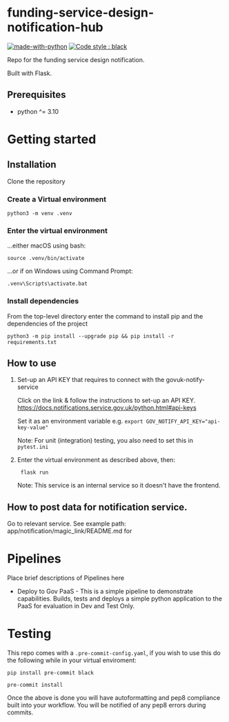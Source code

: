 # funding-service-design-notification-hub

[![made-with-python](https://img.shields.io/badge/Made%20with-Python-1f425f.svg)](https://www.python.org/)
[![Code style : black](https://img.shields.io/badge/code%20style-black-000000.svg)](https://github.com/psf/black)

Repo for the funding service design notification.

Built with Flask.

## Prerequisites

- python ^= 3.10

# Getting started

## Installation

Clone the repository

### Create a Virtual environment

    python3 -m venv .venv

### Enter the virtual environment

...either macOS using bash:

    source .venv/bin/activate

...or if on Windows using Command Prompt:

    .venv\Scripts\activate.bat

### Install dependencies

From the top-level directory enter the command to install pip and the dependencies of the project

    python3 -m pip install --upgrade pip && pip install -r requirements.txt

## How to use
1. Set-up an API KEY that requires to connect with the govuk-notify-service

    Click on the link & follow the instructions to set-up an API KEY.
    https://docs.notifications.service.gov.uk/python.html#api-keys

    Set it as an environment variable e.g.
    `export GOV_NOTIFY_API_KEY="api-key-value"`

    Note: For unit (integration) testing, you also need to set this in `pytest.ini`

1. Enter the virtual environment as described above, then:

        flask run

    Note: This service is an internal service so it doesn't have the frontend.

## How to post data for notification service.

Go to relevant service. See example
path: app/notification/magic_link/README.md for


# Pipelines

Place brief descriptions of Pipelines here

- Deploy to Gov PaaS - This is a simple pipeline to demonstrate capabilities.  Builds, tests and deploys a simple python application to the PaaS for evaluation in Dev and Test Only.

# Testing

This repo comes with a `.pre-commit-config.yaml`, if you wish to use this do
the following while in your virtual enviroment:

    pip install pre-commit black

    pre-commit install

Once the above is done you will have autoformatting and pep8 compliance built
into your workflow. You will be notified of any pep8 errors during commits.
